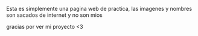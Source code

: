 Esta es simplemente una pagina web de practica, las imagenes y nombres son sacados de internet y no son mios

gracias por ver mi proyecto <3
